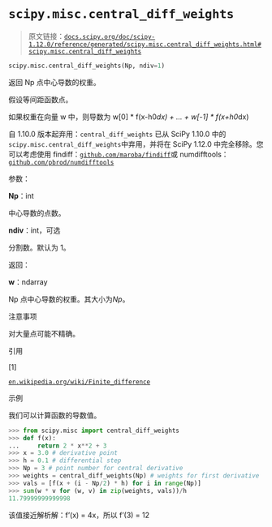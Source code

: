 # `scipy.misc.central_diff_weights`

> 原文链接：[`docs.scipy.org/doc/scipy-1.12.0/reference/generated/scipy.misc.central_diff_weights.html#scipy.misc.central_diff_weights`](https://docs.scipy.org/doc/scipy-1.12.0/reference/generated/scipy.misc.central_diff_weights.html#scipy.misc.central_diff_weights)

```py
scipy.misc.central_diff_weights(Np, ndiv=1)
```

返回 Np 点中心导数的权重。

假设等间距函数点。

如果权重在向量 w 中，则导数为 w[0] * f(x-h0*dx) + … + w[-1] * f(x+h0*dx)

自 1.10.0 版本起弃用：`central_diff_weights` 已从 SciPy 1.10.0 中的`scipy.misc.central_diff_weights`中弃用，并将在 SciPy 1.12.0 中完全移除。您可以考虑使用 findiff：[`github.com/maroba/findiff`](https://github.com/maroba/findiff)或 numdifftools：[`github.com/pbrod/numdifftools`](https://github.com/pbrod/numdifftools)

参数：

**Np**：int

中心导数的点数。

**ndiv**：int，可选

分割数。默认为 1。

返回：

**w**：ndarray

Np 点中心导数的权重。其大小为*Np*。

注意事项

对大量点可能不精确。

引用

[1]

[`en.wikipedia.org/wiki/Finite_difference`](https://en.wikipedia.org/wiki/Finite_difference)

示例

我们可以计算函数的导数值。

```py
>>> from scipy.misc import central_diff_weights
>>> def f(x):
...     return 2 * x**2 + 3
>>> x = 3.0 # derivative point
>>> h = 0.1 # differential step
>>> Np = 3 # point number for central derivative
>>> weights = central_diff_weights(Np) # weights for first derivative
>>> vals = [f(x + (i - Np/2) * h) for i in range(Np)]
>>> sum(w * v for (w, v) in zip(weights, vals))/h
11.79999999999998 
```

该值接近解析解：f’(x) = 4x，所以 f’(3) = 12

